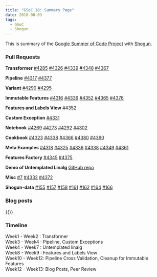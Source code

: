 ```yaml
---
title: "GSoC'18: Summary Page"
date: 2018-08-03
tags:
  - GSoC
  - Shogun
---
```


This is summary of the [Google Summer of Code Project](https://summerofcode.withgoogle.com/projects/#6031654070517760) with [Shogun](http://shogun.ml).

### Pull Requests

**Transformer** 
[#4285](https://github.com/shogun-toolbox/shogun/pull/4285)
[#4326](https://github.com/shogun-toolbox/shogun/pull/4326)
[#4339](https://github.com/shogun-toolbox/shogun/pull/4339)
[#4348](https://github.com/shogun-toolbox/shogun/pull/4348)
[#4367](https://github.com/shogun-toolbox/shogun/pull/4367)

**Pipeline**
[#4317](https://github.com/shogun-toolbox/shogun/pull/4317)
[#4377](https://github.com/shogun-toolbox/shogun/pull/4377)

**Variant**
[#4290](https://github.com/shogun-toolbox/shogun/pull/4290)
[#4295](https://github.com/shogun-toolbox/shogun/pull/4295)

**Immutable Features**
[#4316](https://github.com/shogun-toolbox/shogun/pull/4316)
[#4339](https://github.com/shogun-toolbox/shogun/pull/4339)
[#4352](https://github.com/shogun-toolbox/shogun/pull/4352)
[#4365](https://github.com/shogun-toolbox/shogun/pull/4365)
[#4376](https://github.com/shogun-toolbox/shogun/pull/4376)

**Features and Labels View**
[#4352](https://github.com/shogun-toolbox/shogun/pull/4352)

**Custom Exception**
[#4331](https://github.com/shogun-toolbox/shogun/pull/4331)

**Notebook**
[#4269](https://github.com/shogun-toolbox/shogun/pull/4269)
[#4273](https://github.com/shogun-toolbox/shogun/pull/4273)
[#4292](https://github.com/shogun-toolbox/shogun/pull/4292)
[#4302](https://github.com/shogun-toolbox/shogun/pull/4302)

**Cookbook**
[#4323](https://github.com/shogun-toolbox/shogun/pull/4323)
[#4338](https://github.com/shogun-toolbox/shogun/pull/4338)
[#4366](https://github.com/shogun-toolbox/shogun/pull/4366)
[#4380](https://github.com/shogun-toolbox/shogun/pull/4380)
[#4390](https://github.com/shogun-toolbox/shogun/pull/4390)

**Meta Examples**
[#4318](https://github.com/shogun-toolbox/shogun/pull/4318)
[#4325](https://github.com/shogun-toolbox/shogun/pull/4325)
[#4336](https://github.com/shogun-toolbox/shogun/pull/4336)
[#4338](https://github.com/shogun-toolbox/shogun/pull/4338)
[#4349](https://github.com/shogun-toolbox/shogun/pull/4349)
[#4361](https://github.com/shogun-toolbox/shogun/pull/4361)

**Features Factory**
[#4345](https://github.com/shogun-toolbox/shogun/pull/4345)
[#4375](https://github.com/shogun-toolbox/shogun/pull/4375)

**Demo of Untemplated Linalg**
[GitHub repo](https://github.com/vinx13/shogun-untemplated-demo)

**Misc**
[#7](https://github.com/shogun-toolbox/shogun-gpl/pull/7)
[#4332](https://github.com/shogun-toolbox/shogun/pull/4332)
[#4372](https://github.com/shogun-toolbox/shogun/pull/4372)

**Shogun-data**
[#155](https://github.com/shogun-toolbox/shogun-data/pull/155)
[#157](https://github.com/shogun-toolbox/shogun-data/pull/157)
[#158](https://github.com/shogun-toolbox/shogun-data/pull/158)
[#161](https://github.com/shogun-toolbox/shogun-data/pull/161)
[#162](https://github.com/shogun-toolbox/shogun-data/pull/162)
[#164](https://github.com/shogun-toolbox/shogun-data/pull/164)
[#166](https://github.com/shogun-toolbox/shogun-data/pull/166)

### Blog posts
{{<tag GSoC>}}

### Timeline

Week1 - Week2 : Transformer           
Week3 - Week4 : Pipeline, Custom Exceptions           
Week4 - Week7 : Untemplated linalg  
Week8 - Week9 : Features and Labels View  
Week10 - Week12: Pipeline Cross Validation, Cleanup for Immutable Features   
Week12 - Week13: Blog Posts, Peer Review
